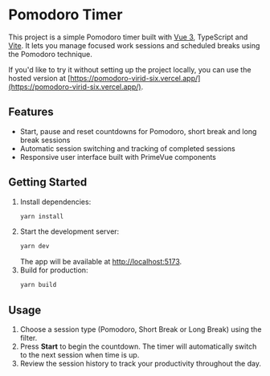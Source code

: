 # Pomodoro Timer

This project is a simple Pomodoro timer built with [Vue 3](https://vuejs.org/), TypeScript and [Vite](https://vitejs.dev/). It lets you manage focused work sessions and scheduled breaks using the Pomodoro technique.

If you'd like to try it without setting up the project locally, you can use the hosted version at [https://pomodoro-virid-six.vercel.app/](https://pomodoro-virid-six.vercel.app/).

## Features
- Start, pause and reset countdowns for Pomodoro, short break and long break sessions
- Automatic session switching and tracking of completed sessions
- Responsive user interface built with PrimeVue components

## Getting Started
1. Install dependencies:
   ```bash
   yarn install
   ```
2. Start the development server:
   ```bash
   yarn dev
   ```
   The app will be available at [http://localhost:5173](http://localhost:5173).
3. Build for production:
   ```bash
   yarn build
   ```

## Usage
1. Choose a session type (Pomodoro, Short Break or Long Break) using the filter.
2. Press **Start** to begin the countdown. The timer will automatically switch to the next session when time is up.
3. Review the session history to track your productivity throughout the day.

